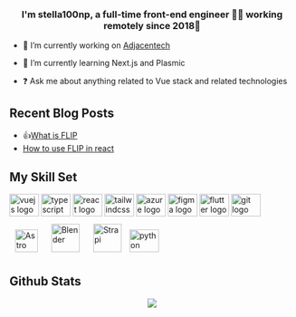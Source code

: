 ### <div align="center">I'm stella100np, a full-time front-end engineer 👨‍💻 working remotely since 2018🚀</div>  
  

- 🔭 I’m currently working on [Adjacentech](https://www.adjacentech.com/home)  
  

- 🌱 I’m currently learning Next.js and Plasmic  
  

- ❓ Ask me about anything related to Vue stack and related technologies  
  

## Recent Blog Posts  
- 👍[What is FLIP](https://island-tech-blog.pages.dev/posts/what-is-FLIP/)  
- [How to use FLIP in react](https://island-tech-blog.pages.dev/posts/flip-introduction-react/)


## My Skill Set  
<div align="left">
  <img src="https://cdn.jsdelivr.net/gh/devicons/devicon/icons/vuejs/vuejs-original.svg" height="40" width="52" alt="vuejs logo"  />
  <img src="https://cdn.jsdelivr.net/gh/devicons/devicon/icons/typescript/typescript-original.svg" height="40" width="52" alt="typescript logo"  />
  <img src="https://cdn.jsdelivr.net/gh/devicons/devicon/icons/react/react-original.svg" height="40" width="52" alt="react logo"  />
  <img src="https://cdn.jsdelivr.net/gh/devicons/devicon/icons/tailwindcss/tailwindcss-original-wordmark.svg" height="40" width="52" alt="tailwindcss logo"  />
  <img src="https://cdn.jsdelivr.net/gh/devicons/devicon/icons/azure/azure-original.svg" height="40" width="52" alt="azure logo"  />
  <img src="https://cdn.jsdelivr.net/gh/devicons/devicon/icons/figma/figma-original.svg" height="40" width="52" alt="figma logo"  />
  <img src="https://cdn.jsdelivr.net/gh/devicons/devicon/icons/flutter/flutter-original.svg" height="40" width="52" alt="flutter logo"  />
  <img src="https://cdn.jsdelivr.net/gh/devicons/devicon/icons/git/git-original.svg" height="40" width="52" alt="git logo"  />
  <img style="margin: 10px" src="https://profilinator.rishav.dev/skills-assets/astro.svg" alt="Astro" height="40" />
  <a href="https://www.blender.org/" target="_blank"><img style="margin: 10px" src="https://profilinator.rishav.dev/skills-assets/blender_community_badge_white.svg" alt="Blender" height="50" /></a>  
<a href="https://www.strapi.io/" target="_blank"><img style="margin: 10px" src="https://profilinator.rishav.dev/skills-assets/strapi.svg" alt="Strapi" height="50" /></a> 
   <img src="https://cdn.jsdelivr.net/gh/devicons/devicon/icons/python/python-original.svg" height="40" width="52" alt="python logo"  />
</div>


## Github Stats  
<div align="center"><img src="https://github-readme-stats.vercel.app/api?username=stella100np&show_icons=true&count_private=true&hide_border=true" align="center" /></div>  


  
